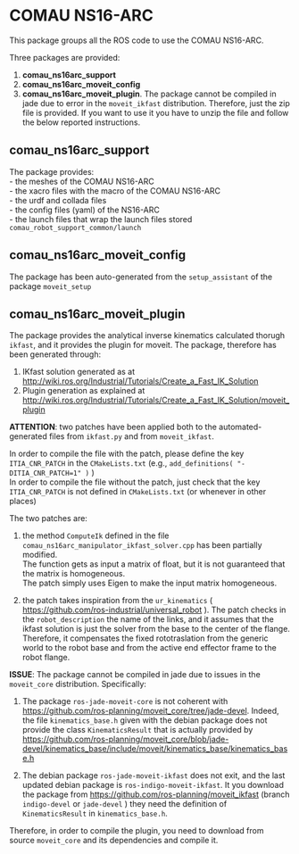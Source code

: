 # COMAU NS16-ARC

This package groups all the ROS code to use the COMAU NS16-ARC.  

Three packages are provided:  
1. **comau_ns16arc_support**  
2. **comau_ns16arc_moveit_config**  
3. **comau_ns16arc_moveit_plugin**. The package cannot be compiled in jade due to error in the `moveit_ikfast` distribution. Therefore, just the zip file is provided. If you want to use it you have to unzip the file and follow the below reported instructions.



## comau_ns16arc_support

The package provides:   
     - the meshes of the COMAU NS16-ARC    
     - the xacro files with the macro of the COMAU NS16-ARC  
     - the urdf and collada files  
     - the config files (yaml) of the NS16-ARC  
     - the launch files that wrap the launch files stored `comau_robot_support_common/launch`  
     
## comau_ns16arc_moveit_config

The package has been auto-generated from the `setup_assistant` of the package `moveit_setup`

## comau_ns16arc_moveit_plugin

The package provides the analytical inverse kinematics calculated thorugh `ikfast`, and it provides the plugin for moveit. 
The package, therefore has been generated through:  
   1. IKfast solution generated as at http://wiki.ros.org/Industrial/Tutorials/Create_a_Fast_IK_Solution  
   2. Plugin generation as explained at http://wiki.ros.org/Industrial/Tutorials/Create_a_Fast_IK_Solution/moveit_plugin  

**ATTENTION**: two patches have been applied both to the automated-generated files from `ikfast.py` and from `moveit_ikfast`.  

In order to compile the file with the patch, please define the key `ITIA_CNR_PATCH` in the `CMakeLists.txt` (e.g., `add_definitions( "-DITIA_CNR_PATCH=1" )` )  
In order to compile the file without the patch, just check that the key `ITIA_CNR_PATCH` is not defined in `CMakeLists.txt` (or whenever in other places)  

The two patches are:  

1. the method `ComputeIk` defined in the file `comau_ns16arc_manipulator_ikfast_solver.cpp` has been partially modified.   
   The function gets as input a matrix of float, but it is not guaranteed that the matrix is homogeneous.   
   The patch simply uses Eigen to make the input matrix homogeneous.  

2. the patch takes inspiration from the `ur_kinematics` ( https://github.com/ros-industrial/universal_robot ). The patch checks in the `robot_description` the name of the links, and it assumes that the ikfast solution is just the solver from the base to the center of the flange. Therefore, it compensates the fixed rototraslation from the generic world to the robot base and from the active end effector frame to the robot flange.  

**ISSUE**: The package cannot be compiled in jade due to issues in the `moveit_core` distribution.   Specifically:

1. The package `ros-jade-moveit-core` is not coherent with https://github.com/ros-planning/moveit_core/tree/jade-devel. Indeed, the file `kinematics_base.h` given with the debian package does not provide the class `KinematicsResult` that is actually provided by https://github.com/ros-planning/moveit_core/blob/jade-devel/kinematics_base/include/moveit/kinematics_base/kinematics_base.h 

2. The debian package `ros-jade-moveit-ikfast` does not exit, and the last updated debian package is `ros-indigo-moveit-ikfast`. It you download the package from https://github.com/ros-planning/moveit_ikfast (branch `indigo-devel` or `jade-devel` ) they need the definition of `KinematicsResult` in `kinematics_base.h`.

Therefore, in order to compile the plugin, you need to download from source `moveit_core` and its dependencies and compile it.
